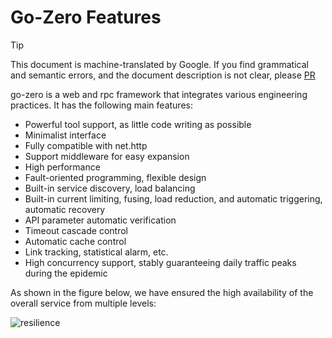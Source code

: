 # Go-Zero Features
> [!TIP]
> This document is machine-translated by Google. If you find grammatical and semantic errors, and the document description is not clear, please [PR](doc-contibute.md)

go-zero is a web and rpc framework that integrates various engineering practices. It has the following main features:

* Powerful tool support, as little code writing as possible
* Minimalist interface
* Fully compatible with net.http
* Support middleware for easy expansion
* High performance
* Fault-oriented programming, flexible design
* Built-in service discovery, load balancing
* Built-in current limiting, fusing, load reduction, and automatic triggering, automatic recovery
* API parameter automatic verification
* Timeout cascade control
* Automatic cache control
* Link tracking, statistical alarm, etc.
* High concurrency support, stably guaranteeing daily traffic peaks during the epidemic

As shown in the figure below, we have ensured the high availability of the overall service from multiple levels:

![resilience](https://gitee.com/kevwan/static/raw/master/doc/images/resilience.jpg)